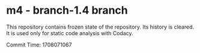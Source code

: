 # m4 - branch-1.4 branch

This repository contains frozen state of the repository.
Its history is cleared. It is used only for static code
analysis with Codacy.

Commit Time: 1708071067